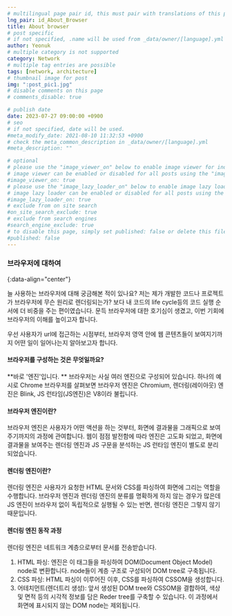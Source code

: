 ```yaml
---
# multilingual page pair id, this must pair with translations of this page. (This name must be unique)
lng_pair: id_About_Browser
title: About browser
# post specific
# if not specified, .name will be used from _data/owner/[language].yml
author: Yeonuk
# multiple category is not supported
category: Network
# multiple tag entries are possible
tags: [network, architecture]
# thumbnail image for post
img: ":post_pic1.jpg"
# disable comments on this page
# comments_disable: true

# publish date
date: 2023-07-27 09:00:00 +0900
# seo
# if not specified, date will be used.
#meta_modify_date: 2021-08-10 11:32:53 +0900
# check the meta_common_description in _data/owner/[language].yml
#meta_description: ""

# optional
# please use the "image_viewer_on" below to enable image viewer for individual pages or posts (_posts/ or [language]/_posts folders).
# image viewer can be enabled or disabled for all posts using the "image_viewer_posts: true" setting in _data/conf/main.yml.
#image_viewer_on: true
# please use the "image_lazy_loader_on" below to enable image lazy loader for individual pages or posts (_posts/ or [language]/_posts folders).
# image lazy loader can be enabled or disabled for all posts using the "image_lazy_loader_posts: true" setting in _data/conf/main.yml.
#image_lazy_loader_on: true
# exclude from on site search
#on_site_search_exclude: true
# exclude from search engines
#search_engine_exclude: true
# to disable this page, simply set published: false or delete this file
#published: false
---
```


<!-- outline-start -->

### 브라우저에 대하여

{:data-align="center"}

<!-- outline-end -->

늘 사용하는 브라우저에 대해 궁금해본 적이 있나요?
저는 제가 개발한 코드나 프로젝트가 브라우저에 무슨 원리로 렌더링되는가? 보다 내 코드의 life cycle등의 코드 실행 순서에 더 비중을 주는 편이였습니다.
문득 브라우저에 대한 호기심이 생겼고, 이번 기회에 브라우저의 이해를 높이고자 합니다.

우선 사용자가 url에 접근하는 시점부터, 브라우저 영역 안에 웹 콘텐츠들이 보여지기까지 어떤 일이 일어나는지 알아보고자 합니다.

#### 브라우저를 구성하는 것은 무엇일까요?

**바로 '엔진'입니다. **
브라우저는 사실 여러 엔진으로 구성되어 있습니다.
하나의 예시로 Chrome 브라우저를 살펴보면 브라우저 엔진은 Chromium, 렌더링(레이아웃) 엔진은 Blink, JS 런타임(JS엔진)은 V8이라 불립니다.

#### 브라우저 엔진이란?

브라우저 엔진은 사용자가 어떤 액션을 하는 것부터, 화면에 결과물을 그래픽으로 보여주기까지의 과정에 관여합니다.
웹이 점점 발전함에 따라 엔진은 고도화 되었고, 화면에 결과물을 보여주는 렌더링 엔진과 JS 구문을 분석하는 JS 런타임 엔진이 별도로 분리 되었습니다.

#### 렌더링 엔진이란?

렌더링 엔진은 사용자가 요청한 HTML 문서와 CSS를 파싱하여 화면에 그리는 역할을 수행합니다.
브라우저 엔진과 렌더링 엔진의 분류를 명확하게 하지 않는 경우가 많은데 JS 엔진이 브라우저 없이 독립적으로 실행될 수 있는 반면, 렌더링 엔진은 그렇지 않기 때문입니다.

#### 렌더링 엔진 동작 과정

렌더링 엔진은 네트워크 계층으로부터 문서를 전송받습니다.

1. HTML 파싱: 엔진은 이 태그들을 파싱하여 DOM(Document Object Model) node로 변환합니다. node들이 계층 구조로 구성되어 DOM tree로 구축됩니다.
2. CSS 파싱: HTML 파싱이 이루어진 이후, CSS를 파싱하여 CSSOM을 생성합니다.
3. 어테치먼트(렌더트리 생성): 앞서 생성된 DOM tree와 CSSOM을 결합하여, 색상 및 면적 등의 시각적 정보를 담은 Reder tree를 구축할 수 있습니다. 이 과정에서 화면에 표시되지 않는 DOM node는 제외됩니다.
